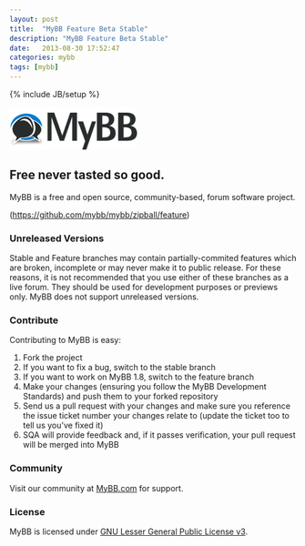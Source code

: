 ```yaml
---
layout: post
title:  "MyBB Feature Beta Stable"
description: "MyBB Feature Beta Stable"
date:   2013-08-30 17:52:47
categories: mybb
tags: [mybb]
---
```

{% include JB/setup %}


[![MyBB](/img/posts/mybb-logo.png "MyBB")](http://www.mybb.com "MyBB")

## Free never tasted so good.
MyBB is a free and open source, community-based, forum software project.

(https://github.com/mybb/mybb/zipball/feature)

### Unreleased Versions
Stable and Feature branches may contain partially-commited features which are broken, incomplete or may never make it to public release. For these reasons, it is not recommended that you use either of these branches as a live forum. They should be used for development purposes or previews only.
MyBB does not support unreleased versions.

### Contribute
Contributing to MyBB is easy:

1. Fork the project
2. If you want to fix a bug, switch to the stable branch
3. If you want to work on MyBB 1.8, switch to the feature branch
4. Make your changes (ensuring you follow the MyBB Development Standards) and push them to your forked repository
5. Send us a pull request with your changes and make sure you reference the issue ticket number your changes relate to (update the ticket too to tell us you've fixed it)
6. SQA will provide feedback and, if it passes verification, your pull request will be merged into MyBB

### Community
Visit our community at [MyBB.com](http://www.mybb.com) for support.

### License
MyBB is licensed under [GNU Lesser General Public License v3](http://www.mybb.com/about/license).
